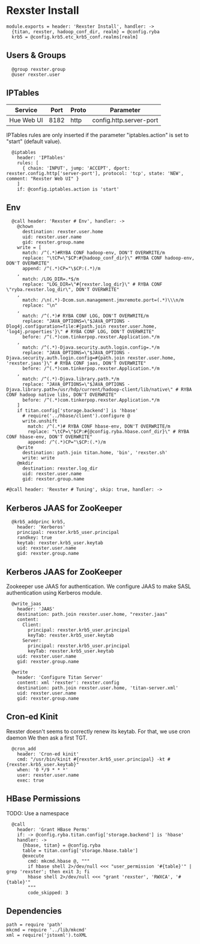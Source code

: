 
# Rexster Install

    module.exports = header: 'Rexster Install', handler: ->
      {titan, rexster, hadoop_conf_dir, realm} = @config.ryba
      krb5 = @config.krb5.etc_krb5_conf.realms[realm]

## Users & Groups

      @group rexster.group
      @user rexster.user

## IPTables

| Service    | Port  | Proto | Parameter                  |
|------------|-------|-------|----------------------------|
| Hue Web UI | 8182  | http  | config.http.server-port    |

IPTables rules are only inserted if the parameter "iptables.action" is set to
"start" (default value).

      @iptables
        header: 'IPTables'
        rules: [
          { chain: 'INPUT', jump: 'ACCEPT', dport: rexster.config.http['server-port'], protocol: 'tcp', state: 'NEW', comment: "Rexster Web UI" }
        ]
        if: @config.iptables.action is 'start'

## Env

      @call header: 'Rexster # Env', handler: ->
        @chown
          destination: rexster.user.home
          uid: rexster.user.name
          gid: rexster.group.name
        write = [
          match: /^(.*)#RYBA CONF hadoop-env, DON'T OVERWRITE/m
          replace: "\tCP=\"$CP:#{hadoop_conf_dir}\" #RYBA CONF hadoop-env, DON'T OVERWRITE"
          append: /^(.*)CP="\$CP:(.*)/m
        ,
          match: /LOG_DIR=.*$/m
          replace: "LOG_DIR=\"#{rexster.log_dir}\" # RYBA CONF \"ryba.rexster.log_dir\", DON'T OVERWRITE"
        ,
          match: /\n(.*)-Dcom.sun.management.jmxremote.port=(.*)\\\n/m
          replace: "\n"
        ,
          match: /^(.*)# RYBA CONF LOG, DON'T OVERWRITE/m
          replace: "JAVA_OPTIONS=\"$JAVA_OPTIONS -Dlog4j.configuration=file:#{path.join rexster.user.home, 'log4j.properties'}\" # RYBA CONF LOG, DON'T OVERWRITE"
          before: /^(.*)com.tinkerpop.rexster.Application.*/m
        ,
          match: /^(.*)-Djava.security.auth.login.config=.*/m
          replace: "JAVA_OPTIONS=\"$JAVA_OPTIONS -Djava.security.auth.login.config=#{path.join rexster.user.home, 'rexster.jaas'}\" # RYBA CONF jaas, DON'T OVERWRITE"
          before: /^(.*)com.tinkerpop.rexster.Application.*/m
        ,
          match: /^(.*)-Djava.library.path.*/m
          replace: "JAVA_OPTIONS=\"$JAVA_OPTIONS -Djava.library.path=/usr/hdp/current/hadoop-client/lib/native\" # RYBA CONF hadoop native libs, DON'T OVERWRITE"
          before: /^(.*)com.tinkerpop.rexster.Application.*/m
        ]
        if titan.config['storage.backend'] is 'hbase'
          # require('../hbase/client').configure @
          write.unshift
            match: /^(.*)# RYBA CONF hbase-env, DON'T OVERWRITE/m
            replace: "\tCP=\"$CP:#{@config.ryba.hbase.conf_dir}\" # RYBA CONF hbase-env, DON'T OVERWRITE"
            append: /^(.*)CP="\$CP:(.*)/m
        @write
          destination: path.join titan.home, 'bin', 'rexster.sh'
          write: write
        @mkdir
          destination: rexster.log_dir
          uid: rexster.user.name
          gid: rexster.group.name

    #@call header: 'Rexster # Tuning', skip: true, handler: ->  

## Kerberos JAAS for ZooKeeper

      @krb5_addprinc krb5,
        header: 'Kerberos'
        principal: rexster.krb5_user.principal
        randkey: true
        keytab: rexster.krb5_user.keytab
        uid: rexster.user.name
        gid: rexster.group.name

## Kerberos JAAS for ZooKeeper

Zookeeper use JAAS for authentication. We configure JAAS to make SASL authentication using Kerberos module.

      @write_jaas
        header: 'JAAS'
        destination: path.join rexster.user.home, "rexster.jaas"
        content:
          Client:
            principal: rexster.krb5_user.principal
            keyTab: rexster.krb5_user.keytab
          Server:
            principal: rexster.krb5_user.principal
            keyTab: rexster.krb5_user.keytab
        uid: rexster.user.name
        gid: rexster.group.name

      @write
        header: 'Configure Titan Server'
        content: xml 'rexster': rexster.config
        destination: path.join rexster.user.home, 'titan-server.xml'
        uid: rexster.user.name
        gid: rexster.group.name

## Cron-ed Kinit

Rexster doesn't seems to correctly renew its keytab. For that, we use cron daemon
We then ask a first TGT.

      @cron_add
        header: 'Cron-ed kinit'
        cmd: "/usr/bin/kinit #{rexster.krb5_user.principal} -kt #{rexster.krb5_user.keytab}"
        when: '0 */9 * * *'
        user: rexster.user.name
        exec: true

## HBase Permissions

TODO: Use a namespace

      @call
        header: 'Grant HBase Perms'
        if: -> @config.ryba.titan.config['storage.backend'] is 'hbase'
        handler: ->
          {hbase, titan} = @config.ryba
          table = titan.config['storage.hbase.table']
          @execute
            cmd: mkcmd.hbase @, """
            if hbase shell 2>/dev/null <<< "user_permission '#{table}'" | grep 'rexster'; then exit 3; fi
            hbase shell 2>/dev/null <<< "grant 'rexster', 'RWXCA', '#{table}'"
            """
            code_skipped: 3

## Dependencies

    path = require 'path'
    mkcmd = require '../lib/mkcmd'
    xml = require('jstoxml').toXML

